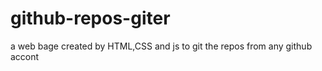 # github-repos-giter
a web bage created by HTML,CSS and js to git the repos from any github accont 
